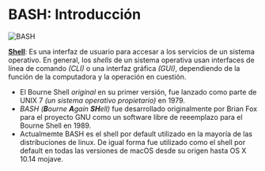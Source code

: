 # BASH: Introducción

![BASH](https://upload.wikimedia.org/wikipedia/commons/thumb/8/82/Gnu-bash-logo.svg/1024px-Gnu-bash-logo.svg.png)

**[Shell](https://en.wikipedia.org/wiki/Shell_(computing))**: Es una interfaz de usuario para accesar a los servicios de un sistema operativo. En general, los *shells* de un sistema operativa usan interfaces de línea de comando *(CLI)* o una interfaz gráfica *(GUI)*, dependiendo de la función de la computadora y la operación en cuestión. 

- El Bourne Shell *original* en su primer versión, fue lanzado como parte de UNIX 7 *(un sistema operativo propietario)* en 1979.
- *BASH* *(**B**ourne **A**gain **SH**ell)* fue desarrollado originalmente por Brian Fox para el proyecto GNU como un software libre de reeemplazo para el Bourne Shell en 1989.
- Actualmemte BASH es el shell por default utilizado en la mayoría de las distribuciones de linux. De igual forma fue utilizado como el shell por default en todas las versiones de macOS desde su origen hasta OS X 10.14 mojave.

